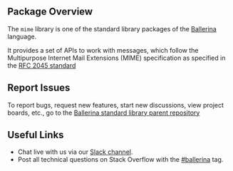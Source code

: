 ## Package Overview

The `mime` library is one of the standard library packages of the <a target="_blank" href="https://ballerina.io/">Ballerina</a> language.

It provides a set of APIs to work with messages, which follow the Multipurpose Internet Mail Extensions
(MIME) specification as specified in the <a target="_blank" href="https://www.ietf.org/rfc/rfc2045.txt">RFC 2045 standard</a>

## Report Issues

To report bugs, request new features, start new discussions, view project boards, etc., go to the <a target="_blank" href="https://github.com/ballerina-platform/ballerina-standard-library">Ballerina standard library parent repository</a>

## Useful Links

* Chat live with us via our <a target="_blank" href="https://ballerina.io/community/slack/">Slack channel</a>.
* Post all technical questions on Stack Overflow with the <a target="_blank" href="https://stackoverflow.com/questions/tagged/ballerina">#ballerina</a> tag.
